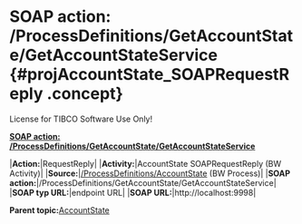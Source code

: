 # SOAP action: /ProcessDefinitions/GetAccountState/GetAccountStateService {#projAccountState_SOAPRequestReply .concept}

License for TIBCO Software Use Only!

**[SOAP action: /ProcessDefinitions/GetAccountState/GetAccountStateService](../msgs/dest_Id92.md)**

|**Action:**|RequestReply|
|**Activity:**|AccountState SOAPRequestReply \(BW Activity\)|
|**Source:**|[/ProcessDefinitions/AccountState](../../../projects/AccountState/ProcessDefinitions/AccountState.process.md) \(BW Process\)|
|**SOAP action:**|/ProcessDefinitions/GetAccountState/GetAccountStateService|
|**SOAP typ URL:**|endpoint URL|
|**SOAP URL:**|http://localhost:9998|

**Parent topic:**[AccountState](../../../crossref/dest/projs/AccountState.md)

